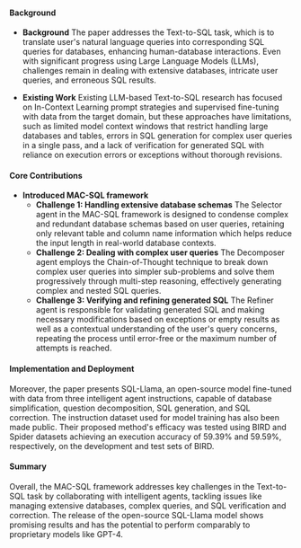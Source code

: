 #### Background
- **Background**
The paper addresses the Text-to-SQL task, which is to translate user's natural language queries into corresponding SQL queries for databases, enhancing human-database interactions. Even with significant progress using Large Language Models (LLMs), challenges remain in dealing with extensive databases, intricate user queries, and erroneous SQL results.

- **Existing Work**
Existing LLM-based Text-to-SQL research has focused on In-Context Learning prompt strategies and supervised fine-tuning with data from the target domain, but these approaches have limitations, such as limited model context windows that restrict handling large databases and tables, errors in SQL generation for complex user queries in a single pass, and a lack of verification for generated SQL with reliance on execution errors or exceptions without thorough revisions.

#### Core Contributions
  - **Introduced MAC-SQL framework**
    - **Challenge 1: Handling extensive database schemas**
      The Selector agent in the MAC-SQL framework is designed to condense complex and redundant database schemas based on user queries, retaining only relevant table and column name information which helps reduce the input length in real-world database contexts.
    - **Challenge 2: Dealing with complex user queries**
      The Decomposer agent employs the Chain-of-Thought technique to break down complex user queries into simpler sub-problems and solve them progressively through multi-step reasoning, effectively generating complex and nested SQL queries.
    - **Challenge 3: Verifying and refining generated SQL**
      The Refiner agent is responsible for validating generated SQL and making necessary modifications based on exceptions or empty results as well as a contextual understanding of the user's query concerns, repeating the process until error-free or the maximum number of attempts is reached.

#### Implementation and Deployment
Moreover, the paper presents SQL-Llama, an open-source model fine-tuned with data from three intelligent agent instructions, capable of database simplification, question decomposition, SQL generation, and SQL correction. The instruction dataset used for model training has also been made public. Their proposed method's efficacy was tested using BIRD and Spider datasets achieving an execution accuracy of 59.39% and 59.59%, respectively, on the development and test sets of BIRD.

#### Summary
Overall, the MAC-SQL framework addresses key challenges in the Text-to-SQL task by collaborating with intelligent agents, tackling issues like managing extensive databases, complex queries, and SQL verification and correction. The release of the open-source SQL-Llama model shows promising results and has the potential to perform comparably to proprietary models like GPT-4.